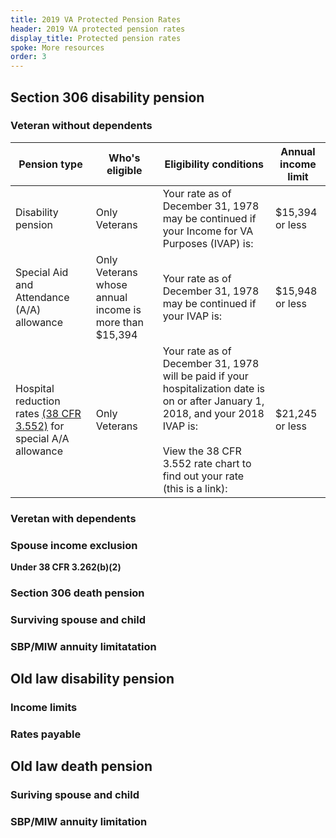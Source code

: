 ```yaml
---
title: 2019 VA Protected Pension Rates
header: 2019 VA protected pension rates
display_title: Protected pension rates
spoke: More resources
order: 3
---
```


## Section 306 disability pension

### Veteran without dependents

| Pension type | Who's eligible | Eligibility conditions | Annual income limit |
|--------------|--------------- | ---------------------- | --------------|
| Disability pension | Only Veterans | Your rate as of December 31, 1978 may be continued if your Income for VA Purposes (IVAP) is: | $15,394 or less |
| Special Aid and Attendance (A/A) allowance | Only Veterans whose annual income is more than $15,394 | Your rate as of December 31, 1978 may be continued if your IVAP is: | $15,948 or less |
| Hospital reduction rates [(38 CFR 3.552)](https://www.law.cornell.edu/cfr/text/38/3.552) for special A/A allowance	 | Only Veterans |  Your rate as of December 31, 1978 will be paid if your hospitalization date is on or after January 1, 2018, and your 2018 IVAP is: <br> <br> View the 38 CFR 3.552 rate chart to find out your rate (this is a link):|  $21,245 or less   |

### Veretan with dependents

### Spouse income exclusion
<strong>Under 38 CFR 3.262(b)(2)</strong>

### Section 306 death pension

### Surviving spouse and child

### SBP/MIW annuity limitatation

## Old law disability pension

### Income limits

### Rates payable

## Old law death pension

### Suriving spouse and child

### SBP/MIW annuity limitation
